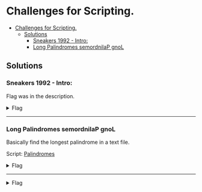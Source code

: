 # Challenges for Scripting.

- [Challenges for Scripting.](#challenges-for-scripting)
  - [Solutions](#solutions)
    - [Sneakers 1992 - Intro:](#sneakers-1992---intro)
    - [Long Palindromes semordnilaP gnoL](#long-palindromes-semordnilap-gnol)

## Solutions

### Sneakers 1992 - Intro:

Flag was in the description.

<details>
    <summary>Flag</summary>

    Sneakers 1992
</details>

---

### Long Palindromes semordnilaP gnoL

Basically find the longest palindrome in a text file. 

Script: [Palindromes](./palindromes/palindrome.py)

<details>
    <summary>Flag</summary>

    flag{}
</details>

--- 

<details>
    <summary>Flag</summary>

    flag{}
</details>